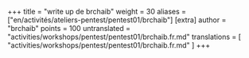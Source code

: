 +++
title = "write up de brchaib"
weight = 30
aliases = ["en/activités/ateliers-pentest/pentest01/brchaib"]
[extra]
author = "brchaib"
points = 100
untranslated = "activities/workshops/pentest/pentest01/brchaib.fr.md"
translations = [
    "activities/workshops/pentest/pentest01/brchaib.fr.md"
]
+++
